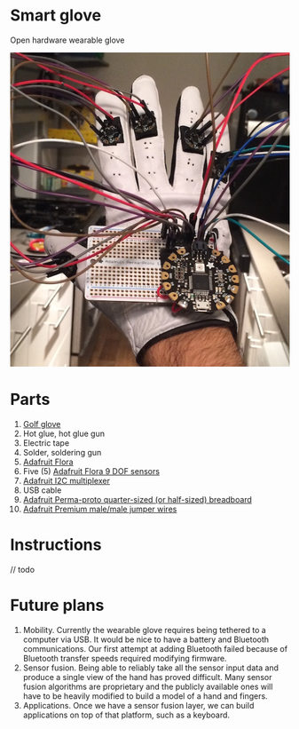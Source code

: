 # Smart glove

Open hardware wearable glove

![alt First prototype](https://github.com/asadoughi/smart-glove/raw/master/first_prototype.jpg)

# Parts

1. [Golf glove](http://amzn.to/1T7mhV9)
2. Hot glue, hot glue gun
3. Electric tape
4. Solder, soldering gun
5. [Adafruit Flora](https://www.adafruit.com/products/659)
6. Five (5) [Adafruit Flora 9 DOF sensors](https://www.adafruit.com/products/2020)
7. [Adafruit I2C multiplexer](https://www.adafruit.com/products/2717)
8. USB cable
9. [Adafruit Perma-proto quarter-sized (or half-sized) breadboard](https://www.adafruit.com/products/1608)
10. [Adafruit Premium male/male jumper wires](https://www.adafruit.com/products/758)

# Instructions

// todo

# Future plans

1. Mobility. Currently the wearable glove requires being tethered to a computer via USB. It would be nice to have a battery and Bluetooth communications. Our first attempt at adding Bluetooth failed because of Bluetooth transfer speeds required modifying firmware.
2. Sensor fusion. Being able to reliably take all the sensor input data and produce a single view of the hand has proved difficult. Many sensor fusion algorithms are proprietary and the publicly available ones will have to be heavily modified to build a model of a hand and fingers.
3. Applications. Once we have a sensor fusion layer, we can build applications on top of that platform, such as a keyboard.
